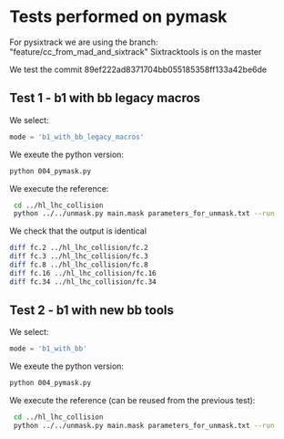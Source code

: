 # Tests performed on pymask

For pysixtrack we are using the branch: "feature/cc_from_mad_and_sixtrack"
Sixtracktools is on the master

We test the commit 89ef222ad8371704bb055185358ff133a42be6de

## Test 1 - b1 with bb legacy macros

We select:
```python
mode = 'b1_with_bb_legacy_macros'
```
We exeute the python version:
```bash
python 004_pymask.py
```

We execute the reference:
```bash
 cd ../hl_lhc_collision
 python ../../unmask.py main.mask parameters_for_unmask.txt --run
```

We check that the output is identical
```bash
diff fc.2 ../hl_lhc_collision/fc.2
diff fc.3 ../hl_lhc_collision/fc.3
diff fc.8 ../hl_lhc_collision/fc.8
diff fc.16 ../hl_lhc_collision/fc.16
diff fc.34 ../hl_lhc_collision/fc.34
```

## Test 2 - b1 with new bb tools
We select:
```python
mode = 'b1_with_bb'
```

We exeute the python version:
```bash
python 004_pymask.py
```

We execute the reference (can be reused from the previous test):
```bash
 cd ../hl_lhc_collision
 python ../../unmask.py main.mask parameters_for_unmask.txt --run
```

